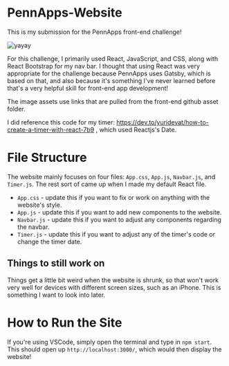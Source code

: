 # PennApps-Website
This is my submission for the PennApps front-end challenge!

![yayay](preview.png)

For this challenge, I primarily used React, JavaScript, and CSS, along with React Bootstrap for my nav bar. I thought that using React was very appropriate for the challenge because PennApps uses Gatsby, which is based on that, and also because it's something I've never learned before that's a very helpful skill for front-end app development!

The image assets use links that are pulled from the front-end github asset folder.

I did reference this code for my timer: https://dev.to/yuridevat/how-to-create-a-timer-with-react-7b9 , which used Reactjs's Date.

# File Structure

The website mainly focuses on four files: `App.css`, `App.js`, `Navbar.js`, and `Timer.js`. The rest sort of came up when I made my default React file.

* `App.css` - update this if you want to fix or work on anything with the website's style.
* `App.js` - update this if you want to add new components to the website.
* `Navbar.js` - update this if you want to adjust any components regarding the navbar.
* `Timer.js` - update this if you want to adjust any of the timer's code or change the timer date.

## Things to still work on

Things get a little bit weird when the website is shrunk, so that won't work very well for devices with different screen sizes, such as an iPhone. This is something I want to look into later.

# How to Run the Site

If you're using VSCode, simply open the terminal and type in `npm start`. This should open up `http://localhost:3000/`, which would then display the website!



